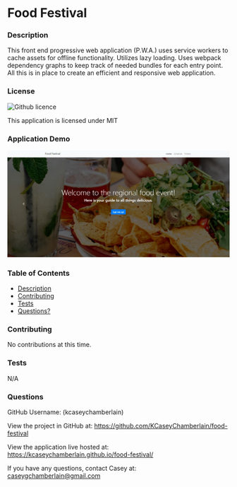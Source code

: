 # Food Festival

### Description
This front end progressive web application (P.W.A.) uses service workers to cache assets for offline functionality. Utilizes lazy loading. Uses webpack dependency graphs to keep track of needed bundles for each entry point. All this is in place to create an efficient and responsive web application.

### License
![Github licence](https://img.shields.io/badge/license-MIT-blue.svg)

This application is licensed under MIT

### Application Demo
![Food Festival](./assets/img/demo.jpg)

### Table of Contents
- [Description](#description)
- [Contributing](#contributing)
- [Tests](#tests)
- [Questions?](#questions)


### Contributing
No contributions at this time.

### Tests
N/A

### Questions
GitHub Username: (kcaseychamberlain) 

View the project in GitHub at: https://github.com/KCaseyChamberlain/food-festival

View the application live hosted at: https://kcaseychamberlain.github.io/food-festival/
    
If you have any questions, contact Casey at: caseygchamberlain@gmail.com